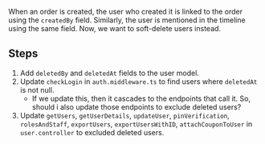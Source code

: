 When an order is created, the user who created it is linked to the order using the `createdBy` field. Similarly, the user is mentioned in the timeline using the same field.
Now, we want to soft-delete users instead.

## Steps
1. Add `deletedBy` and `deletedAt` fields to the user model.
2. Update `checkLogin` in `auth.middleware.ts` to find users where `deletedAt` is not null.
	- If we update this, then it cascades to the endpoints that call it. So, should i also update those endpoints to exclude deleted users? 
3. Update `getUsers`, `getUserDetails`, `updateUser`, `pinVerification`, `rolesAndStaff`, `exportUsers`, `exportUsersWithID`, `attachCouponToUser` in `user.controller` to excluded deleted users.